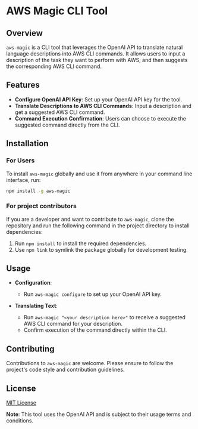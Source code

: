 # AWS Magic CLI Tool

## Overview
`aws-magic` is a CLI tool that leverages the OpenAI API to translate natural language descriptions into AWS CLI commands. It allows users to input a description of the task they want to perform with AWS, and then suggests the corresponding AWS CLI command.

## Features
- **Configure OpenAI API Key**: Set up your OpenAI API key for the tool.
- **Translate Descriptions to AWS CLI Commands**: Input a description and get a suggested AWS CLI command.
- **Command Execution Confirmation**: Users can choose to execute the suggested command directly from the CLI.

## Installation

### For Users
To install `aws-magic` globally and use it from anywhere in your command line interface, run:

```bash
npm install -g aws-magic
```

### For project contributors
If you are a developer and want to contribute to `aws-magic`, clone the repository and run the following command in the project directory to install dependencies:

1. Run `npm install` to install the required dependencies.
2. Use `npm link` to symlink the package globally for development testing.

## Usage
- **Configuration**:
  - Run `aws-magic configure` to set up your OpenAI API key.

- **Translating Text**:
  - Run `aws-magic "<your description here>"` to receive a suggested AWS CLI command for your description.
  - Confirm execution of the command directly within the CLI.

## Contributing
Contributions to `aws-magic` are welcome. Please ensure to follow the project's code style and contribution guidelines.

## License
[MIT License](LICENSE)

**Note**: This tool uses the OpenAI API and is subject to their usage terms and conditions.

